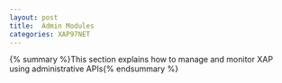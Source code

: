 ```yaml
---
layout: post
title:  Admin Modules
categories: XAP97NET
---
```


{% summary %}This section explains how to manage and monitor XAP using administrative APIs{% endsummary %}

